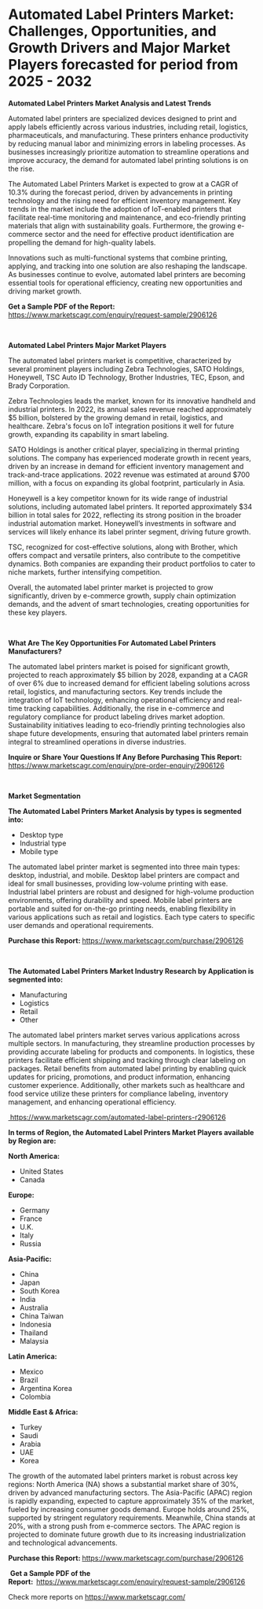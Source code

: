 <p><h1>Automated Label Printers Market: Challenges, Opportunities, and Growth Drivers and Major Market Players forecasted for period from 2025 - 2032</h1></p><p><strong>Automated Label Printers Market Analysis and Latest Trends</strong></p>
<p><p>Automated label printers are specialized devices designed to print and apply labels efficiently across various industries, including retail, logistics, pharmaceuticals, and manufacturing. These printers enhance productivity by reducing manual labor and minimizing errors in labeling processes. As businesses increasingly prioritize automation to streamline operations and improve accuracy, the demand for automated label printing solutions is on the rise.</p><p>The Automated Label Printers Market is expected to grow at a CAGR of 10.3% during the forecast period, driven by advancements in printing technology and the rising need for efficient inventory management. Key trends in the market include the adoption of IoT-enabled printers that facilitate real-time monitoring and maintenance, and eco-friendly printing materials that align with sustainability goals. Furthermore, the growing e-commerce sector and the need for effective product identification are propelling the demand for high-quality labels. </p><p>Innovations such as multi-functional systems that combine printing, applying, and tracking into one solution are also reshaping the landscape. As businesses continue to evolve, automated label printers are becoming essential tools for operational efficiency, creating new opportunities and driving market growth.</p></p>
<p><strong>Get a Sample PDF of the Report:&nbsp;</strong> <a href="https://www.marketscagr.com/enquiry/request-sample/2906126?utm_campaign=2462&utm_medium=2&utm_source=Github&utm_content=ia&utm_term=12032025&utm_id=automated-label-printers">https://www.marketscagr.com/enquiry/request-sample/2906126</a></p>
<p>&nbsp;</p>
<p><strong>Automated Label Printers Major Market Players</strong></p>
<p><p>The automated label printers market is competitive, characterized by several prominent players including Zebra Technologies, SATO Holdings, Honeywell, TSC Auto ID Technology, Brother Industries, TEC, Epson, and Brady Corporation. </p><p>Zebra Technologies leads the market, known for its innovative handheld and industrial printers. In 2022, its annual sales revenue reached approximately $5 billion, bolstered by the growing demand in retail, logistics, and healthcare. Zebra's focus on IoT integration positions it well for future growth, expanding its capability in smart labeling.</p><p>SATO Holdings is another critical player, specializing in thermal printing solutions. The company has experienced moderate growth in recent years, driven by an increase in demand for efficient inventory management and track-and-trace applications. 2022 revenue was estimated at around $700 million, with a focus on expanding its global footprint, particularly in Asia.</p><p>Honeywell is a key competitor known for its wide range of industrial solutions, including automated label printers. It reported approximately $34 billion in total sales for 2022, reflecting its strong position in the broader industrial automation market. Honeywell’s investments in software and services will likely enhance its label printer segment, driving future growth.</p><p>TSC, recognized for cost-effective solutions, along with Brother, which offers compact and versatile printers, also contribute to the competitive dynamics. Both companies are expanding their product portfolios to cater to niche markets, further intensifying competition.</p><p>Overall, the automated label printer market is projected to grow significantly, driven by e-commerce growth, supply chain optimization demands, and the advent of smart technologies, creating opportunities for these key players.</p></p>
<p>&nbsp;</p>
<p><strong>What Are The Key Opportunities For Automated Label Printers Manufacturers?</strong></p>
<p><p>The automated label printers market is poised for significant growth, projected to reach approximately $5 billion by 2028, expanding at a CAGR of over 6% due to increased demand for efficient labeling solutions across retail, logistics, and manufacturing sectors. Key trends include the integration of IoT technology, enhancing operational efficiency and real-time tracking capabilities. Additionally, the rise in e-commerce and regulatory compliance for product labeling drives market adoption. Sustainability initiatives leading to eco-friendly printing technologies also shape future developments, ensuring that automated label printers remain integral to streamlined operations in diverse industries.</p></p>
<p><strong>Inquire or Share Your Questions If Any Before Purchasing This Report:</strong> <a href="https://www.marketscagr.com/enquiry/pre-order-enquiry/2906126?utm_campaign=2462&utm_medium=2&utm_source=Github&utm_content=ia&utm_term=12032025&utm_id=automated-label-printers">https://www.marketscagr.com/enquiry/pre-order-enquiry/2906126</a></p>
<p>&nbsp;</p>
<p><strong>Market Segmentation</strong></p>
<p><strong>The Automated Label Printers Market Analysis by types is segmented into:</strong></p>
<p><ul><li>Desktop type</li><li>Industrial type</li><li>Mobile type</li></ul></p>
<p><p>The automated label printer market is segmented into three main types: desktop, industrial, and mobile. Desktop label printers are compact and ideal for small businesses, providing low-volume printing with ease. Industrial label printers are robust and designed for high-volume production environments, offering durability and speed. Mobile label printers are portable and suited for on-the-go printing needs, enabling flexibility in various applications such as retail and logistics. Each type caters to specific user demands and operational requirements.</p></p>
<p><strong>Purchase this Report:&nbsp;</strong><a href="https://www.marketscagr.com/purchase/2906126?utm_campaign=2462&utm_medium=2&utm_source=Github&utm_content=ia&utm_term=12032025&utm_id=automated-label-printers">https://www.marketscagr.com/purchase/2906126</a></p>
<p>&nbsp;</p>
<p><strong>The Automated Label Printers Market Industry Research by Application is segmented into:</strong></p>
<p><ul><li>Manufacturing</li><li>Logistics</li><li>Retail</li><li>Other</li></ul></p>
<p><p>The automated label printers market serves various applications across multiple sectors. In manufacturing, they streamline production processes by providing accurate labeling for products and components. In logistics, these printers facilitate efficient shipping and tracking through clear labeling on packages. Retail benefits from automated label printing by enabling quick updates for pricing, promotions, and product information, enhancing customer experience. Additionally, other markets such as healthcare and food service utilize these printers for compliance labeling, inventory management, and enhancing operational efficiency.</p></p>
<p><a href="https://www.marketscagr.com/automated-label-printers-r2906126?utm_campaign=2462&utm_medium=2&utm_source=Github&utm_content=ia&utm_term=12032025&utm_id=automated-label-printers">&nbsp;https://www.marketscagr.com/automated-label-printers-r2906126</a></p>
<p><strong>In terms of Region, the Automated Label Printers Market Players available by Region are:</strong></p>
<p>
    <p> <strong> North America: </strong>
        <ul>
            <li>United States</li>
            <li>Canada</li>
        </ul>
        </p> 
    <p> <strong> Europe: </strong>
        <ul>
            <li>Germany</li>
            <li>France</li>
            <li>U.K.</li>
            <li>Italy</li>
            <li>Russia</li>
        </ul>
        </p> 
    <p> <strong> Asia-Pacific: </strong>
        <ul>
            <li>China</li>
            <li>Japan</li>
            <li>South Korea</li>
            <li>India</li>
            <li>Australia</li>
            <li>China Taiwan</li>
            <li>Indonesia</li>
            <li>Thailand</li>
            <li>Malaysia</li>
        </ul>
        </p> 
    <p> <strong> Latin America: </strong>
        <ul>
            <li>Mexico</li>
            <li>Brazil</li>
            <li>Argentina Korea</li>
            <li>Colombia</li>
        </ul>
        </p> 
    <p> <strong> Middle East & Africa: </strong>
        <ul>
            <li>Turkey</li>
            <li>Saudi</li>
            <li>Arabia</li>
            <li>UAE</li>
            <li>Korea</li>
        </ul>
    </p>
    </p>
<p><p>The growth of the automated label printers market is robust across key regions: North America (NA) shows a substantial market share of 30%, driven by advanced manufacturing sectors. The Asia-Pacific (APAC) region is rapidly expanding, expected to capture approximately 35% of the market, fueled by increasing consumer goods demand. Europe holds around 25%, supported by stringent regulatory requirements. Meanwhile, China stands at 20%, with a strong push from e-commerce sectors. The APAC region is projected to dominate future growth due to its increasing industrialization and technological advancements.</p></p>
<p><strong>Purchase this Report: </strong><a href="https://www.marketscagr.com/purchase/2906126?utm_campaign=2462&utm_medium=2&utm_source=Github&utm_content=ia&utm_term=12032025&utm_id=automated-label-printers">https://www.marketscagr.com/purchase/2906126</a></p>
<p>&nbsp;<strong>Get a Sample PDF of the Report:&nbsp;&nbsp;</strong><a href="https://www.marketscagr.com/enquiry/request-sample/2906126?utm_campaign=2462&utm_medium=2&utm_source=Github&utm_content=ia&utm_term=12032025&utm_id=automated-label-printers">https://www.marketscagr.com/enquiry/request-sample/2906126</a></p>
<p><strong></strong></p>
<p>Check more reports on <a href="https://www.marketscagr.com/?utm_campaign=2462&utm_medium=2&utm_source=Github&utm_content=ia&utm_term=12032025&utm_id=automated-label-printers">https://www.marketscagr.com/</a></p>